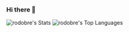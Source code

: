 ### Hi there 👋

![rodobre's Stats](https://github-readme-stats.vercel.app/api?username=rodobre&theme=dark&show_icons=true&hide_border=true&count_private=true)
![rodobre's Top Languages](https://github-readme-stats.vercel.app/api/top-langs/?username=rodobre&theme=dark&show_icons=true&hide_border=true&layout=compact)

<!--
**rodobre/rodobre** is a ✨ _special_ ✨ repository because its `README.md` (this file) appears on your GitHub profile.

Here are some ideas to get you started:

- 🔭 I’m currently working on ...
- 🌱 I’m currently learning ...
- 👯 I’m looking to collaborate on ...
- 🤔 I’m looking for help with ...
- 💬 Ask me about ...
- 📫 How to reach me: ...
- 😄 Pronouns: ...
- ⚡ Fun fact: ...
-->
